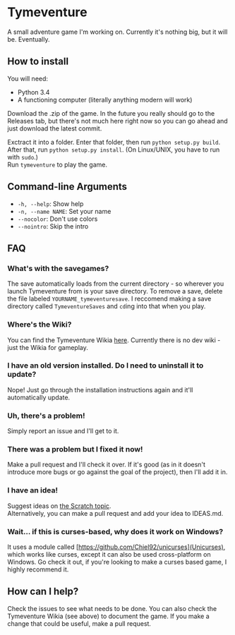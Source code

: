 # Tymeventure
A small adventure game I'm working on. Currently it's nothing big, but it will be. Eventually.

## How to install
You will need:
 - Python 3.4
 - A functioning computer (literally anything modern will work)

Download the .zip of the game. In the future you really should go to the Releases tab, but there's not much here right now so you can go ahead and just download the latest commit.

Exctract it into a folder. Enter that folder, then run `python setup.py build`.<br>
After that, run `python setup.py install`. (On Linux/UNIX, you have to run with `sudo`.)<br>
Run `tymeventure` to play the game.

## Command-line Arguments

- `-h, --help`: Show help
- `-n, --name NAME`: Set your name
- `--nocolor`: Don't use colors
- `--nointro`: Skip the intro

## FAQ
### What's with the savegames?
The save automatically loads from the current directory - so wherever you launch Tymeventure from is your save directory.
To remove a save, delete the file labeled `YOURNAME_tymeventuresave`.
I reccomend making a save directory called `TymeventureSaves` and `cd`ing into that when you play.

### Where's the Wiki?
You can find the Tymeventure Wikia [here](https://tymeventure.wikia.com).
Currently there is no dev wiki - just the Wikia for gameplay.

### I have an old version installed. Do I need to uninstall it to update?
Nope! Just go through the installation instructions again and it'll automatically update.

### Uh, there's a problem!
Simply report an issue and I'll get to it.

### There was a problem but I fixed it now!
Make a pull request and I'll check it over. If it's good (as in it doesn't introduce more bugs or go against the goal of the project), then I'll add it in.

### I have an idea!
Suggest ideas on [the Scratch topic](https://scratch.mit.edu/discuss/topic/185267/).<br>
Alternatively, you can make a pull request and add your idea to IDEAS.md.

### Wait... if this is curses-based, why does it work on Windows?
It uses a module called [https://github.com/Chiel92/unicurses](Unicurses), which works like curses, except it can also be used cross-platform on Windows. Go check it out, if you're looking to make a curses based game, I highly recommend it.

## How can I help?
Check the issues to see what needs to be done.
You can also check the Tymeventure Wikia (see above) to document the game.
If you make a change that could be useful, make a pull request.
